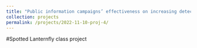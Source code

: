 ```yaml
---
title: "Public information campaigns’ effectiveness on increasing detections of invasives: Spotted Lanternfly (Lycorma delicatula)"
collection: projects
permalink: /projects/2022-11-10-proj-4/
---
```


#Spotted Lanternfly class project
